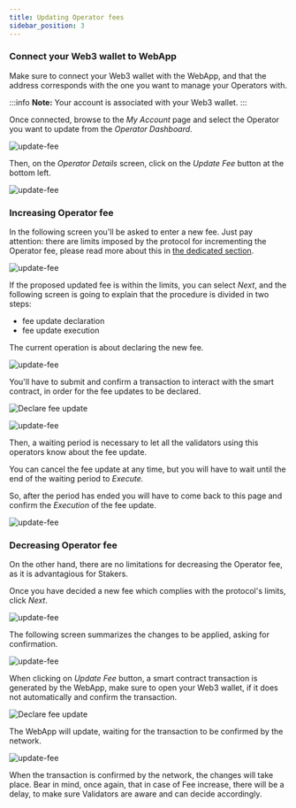 ```yaml
---
title: Updating Operator fees
sidebar_position: 3
---
```


### Connect your Web3 wallet to WebApp

Make sure to connect your Web3 wallet with the WebApp, and that the address corresponds with the one you want to manage your Operators with.

:::info
**Note:** Your account is associated with your Web3 wallet.
:::

Once connected, browse to the _My Account_ page and select the Operator you want to update from the _Operator Dashboard_.

![update-fee](/img/update-operator-fees-1.avif)

Then, on the _Operator Details_ screen, click on the _Update Fee_ button at the bottom left.

![update-fee](/img/update-operator-fees-2.avif)

### Increasing Operator fee

In the following screen you'll be asked to enter a new fee. Just pay attention: there are limits imposed by the protocol for incrementing the Operator fee, please read more about this in [the dedicated section](/operators/operator-onboarding/update-fee).

![update-fee](/img/update-operator-fees-3.avif)

If the proposed updated fee is within the limits, you can select _Next_, and the following screen is going to explain that the procedure is divided in two steps:

* fee update declaration
* fee update execution

The current operation is about declaring the new fee.

![update-fee](/img/update-operator-fees-4.avif)

You'll have to submit and confirm a transaction to interact with the smart contract, in order for the fee updates to be declared.

<div style={{ display: 'flex', justifyContent: 'center' }}>
  <img 
    src="/img/update-operator-fees-5.png" 
    alt="Declare fee update" 
    style={{ width: '50%', maxWidth: '500px' }}
  />
</div>

![update-fee](/img/update-operator-fees-6.avif)

Then, a waiting period is necessary to let all the validators using this operators know about the fee update.

You can cancel the fee update at any time, but you will have to wait until the end of the waiting period to _Execute._

So, after the period has ended you will have to come back to this page and confirm the _Execution_ of the fee update.

![update-fee](/img/update-operator-fees-7.avif)

### Decreasing Operator fee

On the other hand, there are no limitations for decreasing the Operator fee, as it is advantagious for Stakers.

Once you have decided a new fee which complies with the protocol's limits, click _Next_.

![update-fee](/img/update-operator-fees-8.avif)

The following screen summarizes the changes to be applied, asking for confirmation.

![update-fee](/img/update-operator-fees-9.avif)

When clicking on _Update Fee_ button, a smart contract transaction is generated by the WebApp, make sure to open your Web3 wallet, if it does not automatically and confirm the transaction.

<div style={{ display: 'flex', justifyContent: 'center' }}>
  <img 
    src="/img/update-operator-fees-10.png" 
    alt="Declare fee update" 
    style={{ width: '50%', maxWidth: '500px' }}
  />
</div>

The WebApp will update, waiting for the transaction to be confirmed by the network.

![update-fee](/img/update-operator-fees-11.avif)

When the transaction is confirmed by the network, the changes will take place. Bear in mind, once again, that in case of Fee increase, there will be a delay, to make sure Validators are aware and can decide accordingly.
